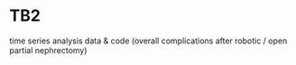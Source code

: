 # TB2
time series analysis data &amp; code (overall complications after robotic / open partial nephrectomy)
